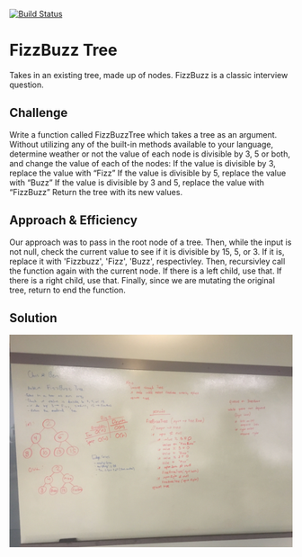 [![Build Status](https://www.travis-ci.com/ChristopherKnightMerritt/data-structures-and-algorithms.svg?branch=master)](https://www.travis-ci.com/ChristopherKnightMerritt/data-structures-and-algorithms)

# FizzBuzz Tree
Takes in an existing tree, made up of nodes. FizzBuzz is a classic interview question.

## Challenge
Write a function called FizzBuzzTree which takes a tree as an argument.
Without utilizing any of the built-in methods available to your language, determine weather or not the value of each node is divisible by 3, 5 or both, and change the value of each of the nodes:
If the value is divisible by 3, replace the value with “Fizz”
If the value is divisible by 5, replace the value with “Buzz”
If the value is divisible by 3 and 5, replace the value with “FizzBuzz”
Return the tree with its new values.

## Approach & Efficiency
Our approach was to pass in the root node of a tree. Then, while the input is not null, check the current value to see if it is divisible by 15, 5, or 3. If it is, replace it with 'Fizzbuzz', 'Fizz', 'Buzz', respectivley. Then, recursivley call the function again with the current node. If there is a left child, use that. If there is a right child, use that. Finally, since we are mutating the original tree, return to end the function.

## Solution
![Whiteboard](../../../assets/fizzbuzztree.jpg)
